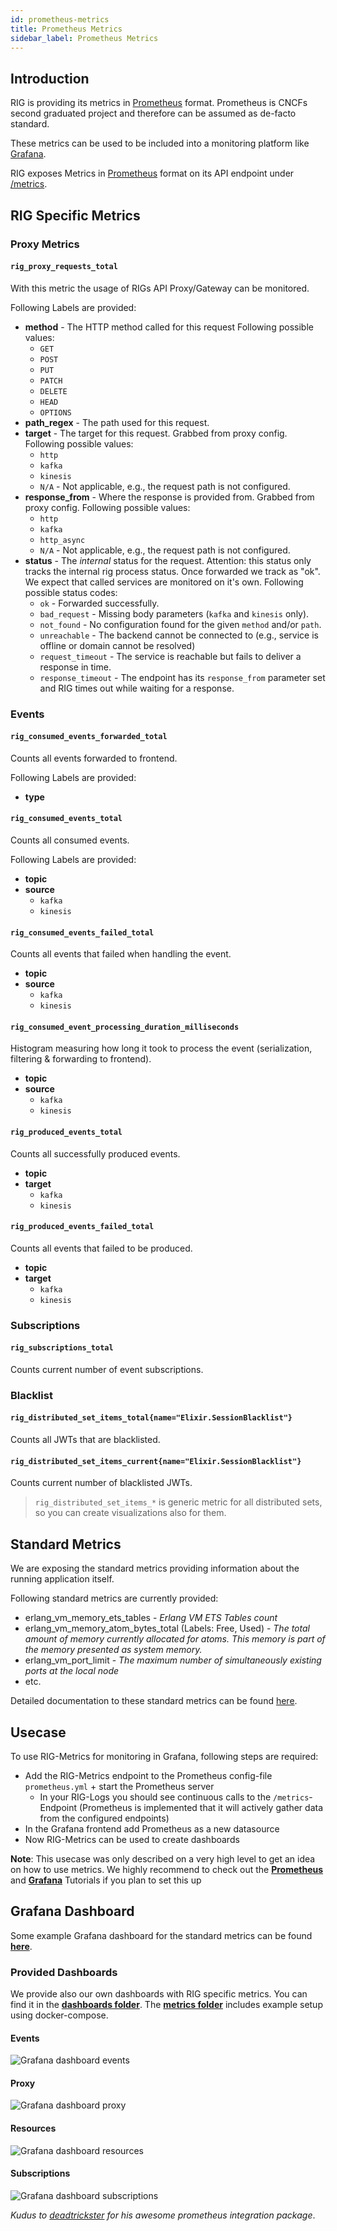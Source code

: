 ```yaml
---
id: prometheus-metrics
title: Prometheus Metrics
sidebar_label: Prometheus Metrics
---
```


## Introduction

RIG is providing its metrics in [Prometheus](https://prometheus.io) format. Prometheus is CNCFs second graduated project and therefore can be assumed as de-facto standard.

These metrics can be used to be included into a monitoring platform like [Grafana](https://grafana.com/).

RIG exposes Metrics in [Prometheus](https://prometheus.io/) format on its API endpoint under [/metrics](http:localhost:4010/metrics).

## RIG Specific Metrics

### Proxy Metrics

#### `rig_proxy_requests_total`

With this metric the usage of RIGs API Proxy/Gateway can be monitored.

Following Labels are provided:

- **method** - The HTTP method called for this request Following possible values:
  - `GET`
  - `POST`
  - `PUT`
  - `PATCH`
  - `DELETE`
  - `HEAD`
  - `OPTIONS`
- **path_regex** - The path used for this request.
- **target** - The target for this request. Grabbed from proxy config. Following possible values:
  - `http`
  - `kafka`
  - `kinesis`
  - `N/A` - Not applicable, e.g., the request path is not configured.
- **response_from** - Where the response is provided from. Grabbed from proxy config. Following possible values:
  - `http`
  - `kafka`
  - `http_async`
  - `N/A` - Not applicable, e.g., the request path is not configured.
- **status** - The _internal_ status for the request. Attention: this status only tracks the internal rig process status. Once forwarded we track as "ok". We expect that called services are monitored on it's own. Following possible status codes:
  - `ok` - Forwarded successfully.
  - `bad_request` - Missing body parameters (`kafka` and `kinesis` only).
  - `not_found` - No configuration found for the given `method` and/or `path`.
  - `unreachable` - The backend cannot be connected to (e.g., service is offline or domain cannot be resolved)
  - `request_timeout` - The service is reachable but fails to deliver a response in time.
  - `response_timeout` - The endpoint has its `response_from` parameter set and RIG times out while waiting for a response.

### Events

#### `rig_consumed_events_forwarded_total`

Counts all events forwarded to frontend.

Following Labels are provided:

- **type**

#### `rig_consumed_events_total`

Counts all consumed events.

Following Labels are provided:

- **topic**
- **source**
  - `kafka`
  - `kinesis`

#### `rig_consumed_events_failed_total`

Counts all events that failed when handling the event.

- **topic**
- **source**
  - `kafka`
  - `kinesis`

#### `rig_consumed_event_processing_duration_milliseconds`

Histogram measuring how long it took to process the event (serialization, filtering & forwarding to frontend).

- **topic**
- **source**
  - `kafka`
  - `kinesis`

#### `rig_produced_events_total`

Counts all successfully produced events.

- **topic**
- **target**
  - `kafka`
  - `kinesis`

#### `rig_produced_events_failed_total`

Counts all events that failed to be produced.

- **topic**
- **target**
  - `kafka`
  - `kinesis`

### Subscriptions

#### `rig_subscriptions_total`

Counts current number of event subscriptions.

### Blacklist

#### `rig_distributed_set_items_total{name="Elixir.SessionBlacklist"}`

Counts all JWTs that are blacklisted.

#### `rig_distributed_set_items_current{name="Elixir.SessionBlacklist"}`

Counts current number of blacklisted JWTs.

> `rig_distributed_set_items_*` is generic metric for all distributed sets, so you can create visualizations also for them.

## Standard Metrics

We are exposing the standard metrics providing information about the running application itself.

Following standard metrics are currently provided:

- erlang_vm_memory_ets_tables - *Erlang VM ETS Tables count*
- erlang_vm_memory_atom_bytes_total (Labels: Free, Used) - *The total amount of memory currently allocated for atoms. This memory is part of the memory presented as system memory.*
- erlang_vm_port_limit - *The maximum number of simultaneously existing ports at the local node*
- etc.

Detailed documentation to these standard metrics can be found [here](https://github.com/deadtrickster/prometheus.ex/tree/master/pages).

## Usecase

To use RIG-Metrics for monitoring in Grafana, following steps are required:

- Add the RIG-Metrics endpoint to the Prometheus config-file `prometheus.yml` + start the Prometheus server
  - In your RIG-Logs you should see continuous calls to the `/metrics`-Endpoint (Prometheus is implemented that it will actively gather data from the configured endpoints)
- In the Grafana frontend add Prometheus as a new datasource
- Now RIG-Metrics can be used to create dashboards

**Note**: This usecase was only described on a very high level to get an idea on how to use metrics. We highly recommend to check out the [**Prometheus**](https://prometheus.io/docs/prometheus/latest/getting_started/) and [**Grafana**](https://prometheus.io/docs/visualization/grafana/) Tutorials if you plan to set this up

## Grafana Dashboard

Some example Grafana dashboard for the standard metrics can be found [**here**](https://github.com/deadtrickster/beam-dashboards).

### Provided Dashboards

We provide also our own dashboards with RIG specific metrics. You can find it in the [**dashboards folder**](https://github.com/Accenture/reactive-interaction-gateway/monitoring/metrics/dashboards). The [**metrics folder**](https://github.com/Accenture/reactive-interaction-gateway/monitoring/metrics) includes example setup using docker-compose.

#### Events

![Grafana dashboard events](./assets/grafana-dashboard-events.png)

#### Proxy

![Grafana dashboard proxy](./assets/grafana-dashboard-proxy.png)

#### Resources

![Grafana dashboard resources](./assets/grafana-dashboard-resources.png)

#### Subscriptions

![Grafana dashboard subscriptions](./assets/grafana-dashboard-subscriptions.png)

_Kudus to [deadtrickster](https://github.com/deadtrickster) for his awesome prometheus integration package_.
